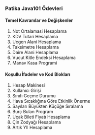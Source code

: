 ### Patika Java101 Ödevleri

#### Temel Kavramlar ve Değişkenler
1. Not Ortalamasi Hesaplama 
2. KDV Tutari Hesaplama
3. Ucgen Alani Hesaplama
4. Taksimetre Hesaplama
5. Daire Alani Hesaplama
6. Vucut Kitle Endeksi Hesaplama
7. Manav Kasa Programi

#### Koşullu İfadeler ve Kod Blokları
1. Hesap Makinesi
2. Kullanıcı Girişi
3. Sınıfı Geçme Durumu
4. Hava Sıcaklığına Göre Etkinlik Önerme
5. Sayıları Büyükten Küçüğe Sıralama
6. Burç Bulan Program
7. Uçak Bileti Fiyatı Hesaplama
8. Çin Zodyağı Hesaplama
9. Artık YIl Hesaplama
